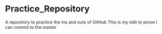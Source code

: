 # Practice_Repository
A repository to practice the ins and outs of GitHub 
This is my edit to prove I can commit to the master
